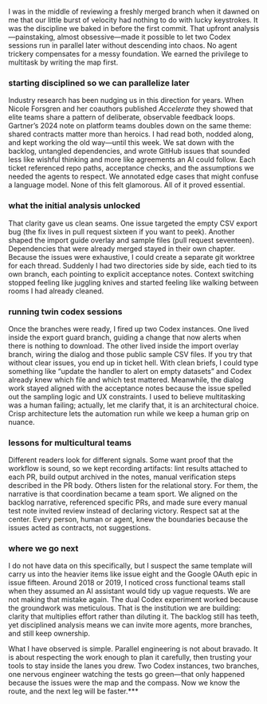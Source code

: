 I was in the middle of reviewing a freshly merged branch when it dawned on me that our little burst of velocity had nothing to do with lucky keystrokes. It was the discipline we baked in before the first commit. That upfront analysis—painstaking, almost obsessive—made it possible to let two Codex sessions run in parallel later without descending into chaos. No agent trickery compensates for a messy foundation. We earned the privilege to multitask by writing the map first.

### starting disciplined so we can parallelize later

Industry research has been nudging us in this direction for years. When Nicole Forsgren and her coauthors published *Accelerate* they showed that elite teams share a pattern of deliberate, observable feedback loops. Gartner’s 2024 note on platform teams doubles down on the same theme: shared contracts matter more than heroics. I had read both, nodded along, and kept working the old way—until this week. We sat down with the backlog, untangled dependencies, and wrote GitHub issues that sounded less like wishful thinking and more like agreements an AI could follow. Each ticket referenced repo paths, acceptance checks, and the assumptions we needed the agents to respect. We annotated edge cases that might confuse a language model. None of this felt glamorous. All of it proved essential.

### what the initial analysis unlocked

That clarity gave us clean seams. One issue targeted the empty CSV export bug (the fix lives in pull request sixteen if you want to peek). Another shaped the import guide overlay and sample files (pull request seventeen). Dependencies that were already merged stayed in their own chapter. Because the issues were exhaustive, I could create a separate git worktree for each thread. Suddenly I had two directories side by side, each tied to its own branch, each pointing to explicit acceptance notes. Context switching stopped feeling like juggling knives and started feeling like walking between rooms I had already cleaned.

### running twin codex sessions

Once the branches were ready, I fired up two Codex instances. One lived inside the export guard branch, guiding a change that now alerts when there is nothing to download. The other lived inside the import overlay branch, wiring the dialog and those public sample CSV files. If you try that without clear issues, you end up in ticket hell. With clean briefs, I could type something like “update the handler to alert on empty datasets” and Codex already knew which file and which test mattered. Meanwhile, the dialog work stayed aligned with the acceptance notes because the issue spelled out the sampling logic and UX constraints. I used to believe multitasking was a human failing; actually, let me clarify that, it is an architectural choice. Crisp architecture lets the automation run while we keep a human grip on nuance.

### lessons for multicultural teams

Different readers look for different signals. Some want proof that the workflow is sound, so we kept recording artifacts: lint results attached to each PR, build output archived in the notes, manual verification steps described in the PR body. Others listen for the relational story. For them, the narrative is that coordination became a team sport. We aligned on the backlog narrative, referenced specific PRs, and made sure every manual test note invited review instead of declaring victory. Respect sat at the center. Every person, human or agent, knew the boundaries because the issues acted as contracts, not suggestions.

### where we go next

I do not have data on this specifically, but I suspect the same template will carry us into the heavier items like issue eight and the Google OAuth epic in issue fifteen. Around 2018 or 2019, I noticed cross functional teams stall when they assumed an AI assistant would tidy up vague requests. We are not making that mistake again. The dual Codex experiment worked because the groundwork was meticulous. That is the institution we are building: clarity that multiplies effort rather than diluting it. The backlog still has teeth, yet disciplined analysis means we can invite more agents, more branches, and still keep ownership.

What I have observed is simple. Parallel engineering is not about bravado. It is about respecting the work enough to plan it carefully, then trusting your tools to stay inside the lanes you drew. Two Codex instances, two branches, one nervous engineer watching the tests go green—that only happened because the issues were the map and the compass. Now we know the route, and the next leg will be faster.***
